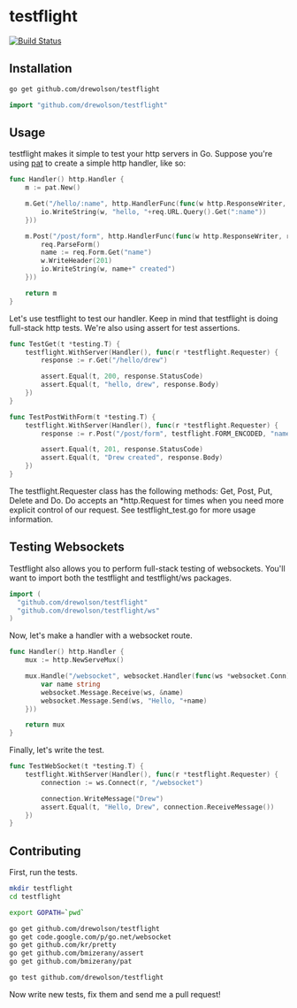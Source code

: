 # testflight

[![Build Status](https://travis-ci.org/drewolson/testflight.png?branch=master)](https://travis-ci.org/drewolson/testflight)

## Installation

```bash
go get github.com/drewolson/testflight
```

```go
import "github.com/drewolson/testflight"
```

## Usage

testflight makes it simple to test your http servers in Go. Suppose you're using [pat](https://github.com/bmizerany/pat) to create a simple http handler, like so:

```go
func Handler() http.Handler {
	m := pat.New()

	m.Get("/hello/:name", http.HandlerFunc(func(w http.ResponseWriter, req *http.Request) {
		io.WriteString(w, "hello, "+req.URL.Query().Get(":name"))
	}))

	m.Post("/post/form", http.HandlerFunc(func(w http.ResponseWriter, req *http.Request) {
		req.ParseForm()
		name := req.Form.Get("name")
		w.WriteHeader(201)
		io.WriteString(w, name+" created")
	}))

	return m
}
```

Let's use testflight to test our handler. Keep in mind that testflight is doing full-stack http tests. We're also using assert for test assertions.

```go
func TestGet(t *testing.T) {
	testflight.WithServer(Handler(), func(r *testflight.Requester) {
		response := r.Get("/hello/drew")

		assert.Equal(t, 200, response.StatusCode)
		assert.Equal(t, "hello, drew", response.Body)
	})
}

func TestPostWithForm(t *testing.T) {
	testflight.WithServer(Handler(), func(r *testflight.Requester) {
		response := r.Post("/post/form", testflight.FORM_ENCODED, "name=Drew")

		assert.Equal(t, 201, response.StatusCode)
		assert.Equal(t, "Drew created", response.Body)
	})
}
```

The testflight.Requester class has the following methods: Get, Post, Put, Delete and Do. Do accepts an *http.Request for times when you need more explicit control of our request. See testflight_test.go for more usage information.

## Testing Websockets

Testflight also allows you to perform full-stack testing of websockets. You'll want to import both the testflight and testflight/ws packages.

```go
import (
  "github.com/drewolson/testflight"
  "github.com/drewolson/testflight/ws"
)
```

Now, let's make a handler with a websocket route.

```go
func Handler() http.Handler {
	mux := http.NewServeMux()

	mux.Handle("/websocket", websocket.Handler(func(ws *websocket.Conn) {
		var name string
		websocket.Message.Receive(ws, &name)
		websocket.Message.Send(ws, "Hello, "+name)
	}))

	return mux
}
```

Finally, let's write the test.

```go
func TestWebSocket(t *testing.T) {
	testflight.WithServer(Handler(), func(r *testflight.Requester) {
		connection := ws.Connect(r, "/websocket")

		connection.WriteMessage("Drew")
		assert.Equal(t, "Hello, Drew", connection.ReceiveMessage())
	})
}
```

## Contributing

First, run the tests.

```bash
mkdir testflight
cd testflight

export GOPATH=`pwd`

go get github.com/drewolson/testflight
go get code.google.com/p/go.net/websocket
go get github.com/kr/pretty
go get github.com/bmizerany/assert
go get github.com/bmizerany/pat

go test github.com/drewolson/testflight
```

Now write new tests, fix them and send me a pull request!
